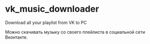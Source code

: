 # vk_music_downloader
Download all your playlist from VK to PC

Можно скачивать музыку со своего плейлиста в социальной сети Вконтакте.
